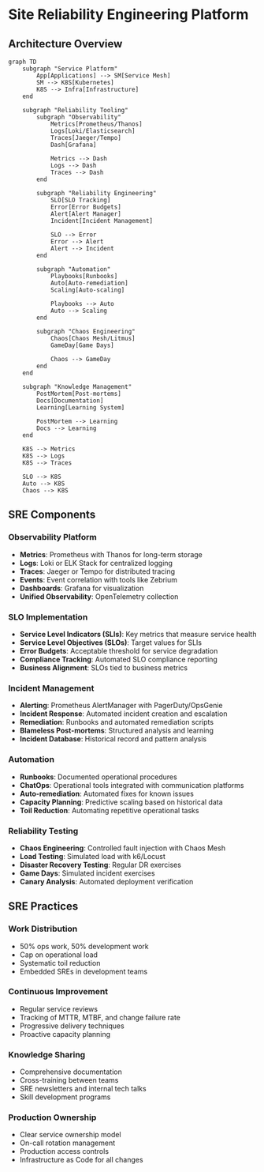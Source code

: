# Site Reliability Engineering Platform

## Architecture Overview

```mermaid
graph TD
    subgraph "Service Platform"
        App[Applications] --> SM[Service Mesh]
        SM --> K8S[Kubernetes]
        K8S --> Infra[Infrastructure]
    end
    
    subgraph "Reliability Tooling"
        subgraph "Observability"
            Metrics[Prometheus/Thanos]
            Logs[Loki/Elasticsearch]
            Traces[Jaeger/Tempo]
            Dash[Grafana]
            
            Metrics --> Dash
            Logs --> Dash
            Traces --> Dash
        end
        
        subgraph "Reliability Engineering"
            SLO[SLO Tracking]
            Error[Error Budgets]
            Alert[Alert Manager]
            Incident[Incident Management]
            
            SLO --> Error
            Error --> Alert
            Alert --> Incident
        end
        
        subgraph "Automation"
            Playbooks[Runbooks]
            Auto[Auto-remediation]
            Scaling[Auto-scaling]
            
            Playbooks --> Auto
            Auto --> Scaling
        end
        
        subgraph "Chaos Engineering"
            Chaos[Chaos Mesh/Litmus]
            GameDay[Game Days]
            
            Chaos --> GameDay
        end
    end
    
    subgraph "Knowledge Management"
        PostMortem[Post-mortems]
        Docs[Documentation]
        Learning[Learning System]
        
        PostMortem --> Learning
        Docs --> Learning
    end
    
    K8S --> Metrics
    K8S --> Logs
    K8S --> Traces
    
    SLO --> K8S
    Auto --> K8S
    Chaos --> K8S
```

## SRE Components

### Observability Platform
- **Metrics**: Prometheus with Thanos for long-term storage
- **Logs**: Loki or ELK Stack for centralized logging
- **Traces**: Jaeger or Tempo for distributed tracing
- **Events**: Event correlation with tools like Zebrium
- **Dashboards**: Grafana for visualization
- **Unified Observability**: OpenTelemetry collection

### SLO Implementation
- **Service Level Indicators (SLIs)**: Key metrics that measure service health
- **Service Level Objectives (SLOs)**: Target values for SLIs
- **Error Budgets**: Acceptable threshold for service degradation
- **Compliance Tracking**: Automated SLO compliance reporting
- **Business Alignment**: SLOs tied to business metrics

### Incident Management
- **Alerting**: Prometheus AlertManager with PagerDuty/OpsGenie
- **Incident Response**: Automated incident creation and escalation
- **Remediation**: Runbooks and automated remediation scripts
- **Blameless Post-mortems**: Structured analysis and learning
- **Incident Database**: Historical record and pattern analysis

### Automation
- **Runbooks**: Documented operational procedures
- **ChatOps**: Operational tools integrated with communication platforms
- **Auto-remediation**: Automated fixes for known issues
- **Capacity Planning**: Predictive scaling based on historical data
- **Toil Reduction**: Automating repetitive operational tasks

### Reliability Testing
- **Chaos Engineering**: Controlled fault injection with Chaos Mesh
- **Load Testing**: Simulated load with k6/Locust
- **Disaster Recovery Testing**: Regular DR exercises
- **Game Days**: Simulated incident exercises
- **Canary Analysis**: Automated deployment verification

## SRE Practices

### Work Distribution
- 50% ops work, 50% development work
- Cap on operational load
- Systematic toil reduction
- Embedded SREs in development teams

### Continuous Improvement
- Regular service reviews
- Tracking of MTTR, MTBF, and change failure rate
- Progressive delivery techniques
- Proactive capacity planning

### Knowledge Sharing
- Comprehensive documentation
- Cross-training between teams
- SRE newsletters and internal tech talks
- Skill development programs

### Production Ownership
- Clear service ownership model
- On-call rotation management
- Production access controls
- Infrastructure as Code for all changes